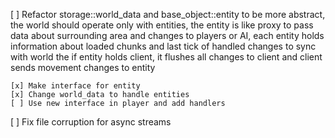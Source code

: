 [ ] Refactor storage::world_data and base_object::entity to be more abstract,
    the world should operate only with entities,
    the entity is like proxy to pass data about surrounding area and changes to players or AI, each entity holds information about loaded chunks and last tick of handled changes to sync with world
    the if entity holds client, it flushes all changes to client and client sends movement changes to entity

    [x] Make interface for entity
    [x] Change world_data to handle entities
    [ ] Use new interface in player and add handlers 


[ ] Fix file corruption for async streams
